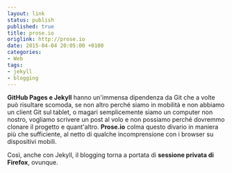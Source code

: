 ```yaml
---
layout: link
status: publish
published: true
title: prose.io
origlink: http://prose.io
date: 2015-04-04 20:05:00 +0100
categories:
- Web
tags:
- jekyll
- blogging
---
```


**GitHub Pages e Jekyll** hanno un'immensa dipendenza da Git che a volte può risultare scomoda, se non altro perché siamo in mobilità e non abbiamo un client Git sul tablet, o magari semplicemente siamo un computer non nostro, vogliamo scrivere un post al volo e non possiamo perché dovremmo clonare il progetto e quant'altro. **Prose.io** colma questo divario in maniera più che sufficiente, al netto di qualche incomprensione con i browser su dispositivi mobili.

Così, anche con Jekyll, il blogging torna a portata di **sessione privata di Firefox**, ovunque.
